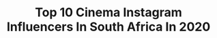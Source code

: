 ---
title: Top 10 Cinema Instagram Influencers In South Africa In 2020
description: >-
  Find top cinema Instagram influencers in South Africa in 2020. Most popular hashtags: #africa #wildlife #earthcapture #wildlifephotography.
platform: Instagram
profiles:
  - username: "cynthiajonqueres"
    fullname: >-
      Cynthia
    location: "South Africa"
    followers: 7460
    engagement: 1425
    commentsToLikes: 0.043566
    id: ck5cb69oyetgi0i11s03wywbn
    verified: false
    hashtags: ""
  - username: "courteneychilleigh"
    fullname: >-
      C O U R T E N E Y
    location: "South Africa"
    followers: 4598
    engagement: 1413
    commentsToLikes: 0.042207
    id: ck5zmwhwnnc3h0i14sj9gvjt5
    verified: false
    hashtags: "#trusttheprocess, #howareyoureally, #bringtheadventure"
  - username: "sweetsmilesbug"
    fullname: >-
      COZAY MONTAGE 🎞📹 CPT/LAGOS
    location: "South Africa"
    followers: 2404
    engagement: 1835
    commentsToLikes: 0.039621
    id: ck0vyh40e3ytv0i19su9ds697
    verified: false
    hashtags: "#cinematography, #dripup, #4eva"
  - username: "sandilem_"
    fullname: >-
      Sandile Mahlangu
    location: "South Africa"
    followers: 152846
    engagement: 445
    commentsToLikes: 0.033075
    id: ck6u4od8t4vmf0j7104jj0exg
    verified: false
    hashtags: "#mirrorchallenge, #loopchallenge, #theretheygo, #birds"
  - username: "wildlifejosh"
    fullname: >-
      Josh Guyan
    location: "South Africa"
    followers: 12817
    engagement: 538
    commentsToLikes: 0.021459
    id: ck5cb6ao0ethw0i112hjlcnsi
    verified: false
    hashtags: "#wildlifephotography, #wildlife, #wildlifephoto, #worldwildlifeday"
  - username: "gingerwithagopro"
    fullname: >-
      Cape Town | Covid | Travel
    location: "South Africa"
    followers: 24958
    engagement: 696
    commentsToLikes: 0.078441
    id: ck6udpk0xmflb0j712m2dl2kz
    verified: false
    hashtags: "#document, #ubuntu, #raisinghope, #thisissouthafrica"
  - username: "ianthurtell"
    fullname: >-
      
    location: "South Africa"
    followers: 6873
    engagement: 507
    commentsToLikes: 0.014312
    id: ck0w4p2iwzote0i19t4et9h2o
    verified: false
    hashtags: "#surfer, #art, #namibia, #life"
  - username: "africa_alive"
    fullname: >-
      Steven Dover
    location: "South Africa"
    followers: 17201
    engagement: 198
    commentsToLikes: 0.010885
    id: ck8sz1e02mtau0j78b09qt2s9
    verified: false
    hashtags: "#krugernationalpark, #nikonphotographer, #istavideo, #instalove"
  - username: "michelle.b.sampaio"
    fullname: >-
      Michelle Sampaio
    location: "South Africa"
    followers: 10237
    engagement: 796
    commentsToLikes: 0.043892
    id: ck5hnxbgfojxa0i11spbww8lm
    verified: false
    hashtags: "#jewelry, #andratuttobene, #nomundo, #awakening"
  - username: "jvdoming"
    fullname: >-
      Javier Dominguez
    location: "South Africa"
    followers: 27412
    engagement: 881
    commentsToLikes: 0.119463
    id: ck0ttjfhj2zjb0i19kajjh6oq
    verified: false
    hashtags: "#cinemagram, #fabolousshot, #fotostudio, #primetonez"
---